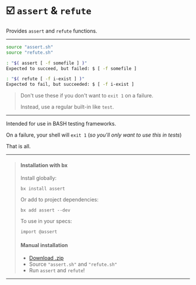 # ☑️ `assert` & `refute`

Provides `assert` and `refute` functions.

---

```sh
source "assert.sh"
source "refute.sh"

: "$( assert [ -f somefile ] )"
Expected to succeed, but failed: $ [ -f somefile ]

: "$( refute [ -f i-exist ] )"
Expected to fail, but succeeded: $ [ -f i-exist ]
```

> Don't use these if you don't want to `exit 1` on a failure.
> 
> Instead, use a regular built-in like `test`.

---

Intended for use in BASH testing frameworks.

On a failure, your shell will `exit 1` (_so you'll only want to use this in tests_)

That is all.

---

> #### Installation with bx
>
> Install globally:
> ```
> bx install assert
> ```
> Or add to project dependencies:
> ```
> bx add assert --dev
> ```
>
> To use in your specs:
> ```sh
> import @assert
> ```
>
> #### Manual installation
>
> - [Download .zip](https://github.com/bx-sh/spec.sh/archive/v0.2.0.zip)
> - Source `"assert.sh"` and `"refute.sh"`
> - Run `assert` and `refute`!

---
